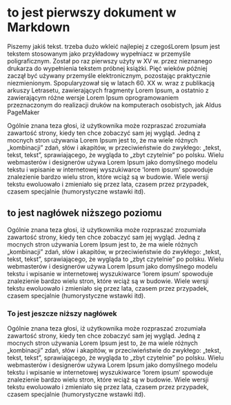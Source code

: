 # to jest pierwszy dokument w Markdown

Piszemy jakiś tekst. trzeba dużo wkleić najlepiej z czegośLorem Ipsum jest tekstem stosowanym jako przykładowy wypełniacz w przemyśle poligraficznym. Został po raz pierwszy użyty w XV w. przez nieznanego drukarza do wypełnienia tekstem próbnej książki. Pięć wieków później zaczął być używany przemyśle elektronicznym, pozostając praktycznie niezmienionym. Spopularyzował się w latach 60. XX w. wraz z publikacją arkuszy Letrasetu, zawierających fragmenty Lorem Ipsum, a ostatnio z zawierającym różne wersje Lorem Ipsum oprogramowaniem przeznaczonym do realizacji druków na komputerach osobistych, jak Aldus PageMaker

Ogólnie znana teza głosi, iż użytkownika może rozpraszać zrozumiała zawartość strony, kiedy ten chce zobaczyć sam jej wygląd. Jedną z mocnych stron używania Lorem Ipsum jest to, że ma wiele różnych „kombinacji” zdań, słów i akapitów, w przeciwieństwie do zwykłego: „tekst, tekst, tekst”, sprawiającego, że wygląda to „zbyt czytelnie” po polsku. Wielu webmasterów i designerów używa Lorem Ipsum jako domyślnego modelu tekstu i wpisanie w internetowej wyszukiwarce ‘lorem ipsum’ spowoduje znalezienie bardzo wielu stron, które wciąż są w budowie. Wiele wersji tekstu ewoluowało i zmieniało się przez lata, czasem przez przypadek, czasem specjalnie (humorystyczne wstawki itd).

## to jest nagłówek niższego poziomu

Ogólnie znana teza głosi, iż użytkownika może rozpraszać zrozumiała zawartość strony, kiedy ten chce zobaczyć sam jej wygląd. Jedną z mocnych stron używania Lorem Ipsum jest to, że ma wiele różnych „kombinacji” zdań, słów i akapitów, w przeciwieństwie do zwykłego: „tekst, tekst, tekst”, sprawiającego, że wygląda to „zbyt czytelnie” po polsku. Wielu webmasterów i designerów używa Lorem Ipsum jako domyślnego modelu tekstu i wpisanie w internetowej wyszukiwarce ‘lorem ipsum’ spowoduje znalezienie bardzo wielu stron, które wciąż są w budowie. Wiele wersji tekstu ewoluowało i zmieniało się przez lata, czasem przez przypadek, czasem specjalnie (humorystyczne wstawki itd).

### To jest jeszcze niższy nagłówek

Ogólnie znana teza głosi, iż użytkownika może rozpraszać zrozumiała zawartość strony, kiedy ten chce zobaczyć sam jej wygląd. Jedną z mocnych stron używania Lorem Ipsum jest to, że ma wiele różnych „kombinacji” zdań, słów i akapitów, w przeciwieństwie do zwykłego: „tekst, tekst, tekst”, sprawiającego, że wygląda to „zbyt czytelnie” po polsku. Wielu webmasterów i designerów używa Lorem Ipsum jako domyślnego modelu tekstu i wpisanie w internetowej wyszukiwarce ‘lorem ipsum’ spowoduje znalezienie bardzo wielu stron, które wciąż są w budowie. Wiele wersji tekstu ewoluowało i zmieniało się przez lata, czasem przez przypadek, czasem specjalnie (humorystyczne wstawki itd).
